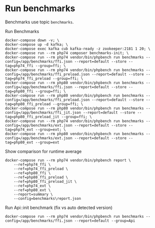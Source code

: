 # Run benchmarks

Benchmarks use topic ```benchmarks```.

Run Benchmarks

    docker-compose down -v; \
    docker-compose up -d kafka; \
    docker-compose exec kafka cub kafka-ready -z zookeeper:2181 1 20; \
    docker-compose run --rm php74 composer benchmarks-init; \
    docker-compose run --rm php74 vendor/bin/phpbench run benchmarks --config=/app/benchmarks/ffi.json --report=default --store --tag=php74_ffi --group=ffi; \
    docker-compose run --rm php74 vendor/bin/phpbench run benchmarks --config=/app/benchmarks/ffi_preload.json --report=default --store --tag=php74_ffi_preload --group=ffi; \
    docker-compose run --rm php80 vendor/bin/phpbench run benchmarks --config=/app/benchmarks/ffi.json --report=default --store --tag=php80_ffi --group=ffi; \
    docker-compose run --rm php80 vendor/bin/phpbench run benchmarks --config=/app/benchmarks/ffi_preload.json --report=default --store --tag=php80_ffi_preload --group=ffi; \
    docker-compose run --rm php80 vendor/bin/phpbench run benchmarks --config=/app/benchmarks/ffi_jit.json --report=default --store --tag=php80_ffi_preload_jit --group=ffi; \
    docker-compose run --rm php74 vendor/bin/phpbench run benchmarks --config=/app/benchmarks/ext.json --report=default --store --tag=php74_ext --group=ext; \
    docker-compose run --rm php80 vendor/bin/phpbench run benchmarks --config=/app/benchmarks/ext.json --report=default --store --tag=php80_ext --group=ext

Show comparison for runtime average

    docker-compose run --rm php74 vendor/bin/phpbench report \
        --ref=php74_ffi \
        --ref=php74_ffi_preload \
        --ref=php80_ffi \
        --ref=php80_ffi_preload \
        --ref=php80_ffi_preload_jit \
        --ref=php74_ext \
        --ref=php80_ext \
        --report=summary \
        --config=benchmarks\report.json

Run Api::init benchmark (fix vs auto detected version)

    docker-compose run --rm php74 vendor/bin/phpbench run benchmarks --config=/app/benchmarks/ffi.json --report=default --group=Api

